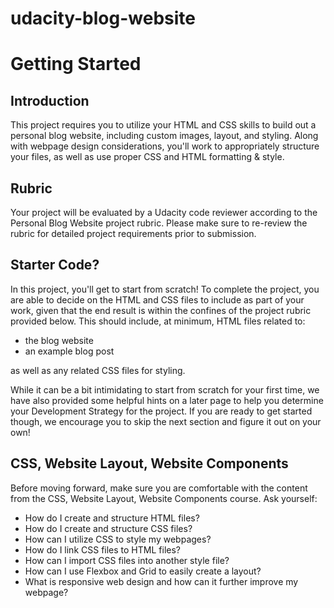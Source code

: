 # udacity-blog-website

# Getting Started

## Introduction

This project requires you to utilize your HTML and CSS skills to build out a personal blog website, including custom images, layout, and styling. Along with webpage design considerations, you'll work to appropriately structure your files, as well as use proper CSS and HTML formatting & style.

## Rubric

Your project will be evaluated by a Udacity code reviewer according to the Personal Blog Website project rubric. Please make sure to re-review the rubric for detailed project requirements prior to submission.

## Starter Code?

In this project, you'll get to start from scratch! To complete the project, you are able to decide on the HTML and CSS files to include as part of your work, given that the end result is within the confines of the project rubric provided below. This should include, at minimum, HTML files related to:

- the blog website
- an example blog post

as well as any related CSS files for styling.

While it can be a bit intimidating to start from scratch for your first time, we have also provided some helpful hints on a later page to help you determine your Development Strategy for the project. If you are ready to get started though, we encourage you to skip the next section and figure it out on your own!

## CSS, Website Layout, Website Components

Before moving forward, make sure you are comfortable with the content from the CSS, Website Layout, Website Components course. Ask yourself:

- How do I create and structure HTML files?
- How do I create and structure CSS files?
- How can I utilize CSS to style my webpages?
- How do I link CSS files to HTML files?
- How can I import CSS files into another style file?
- How can I use Flexbox and Grid to easily create a layout?
- What is responsive web design and how can it further improve my webpage?
